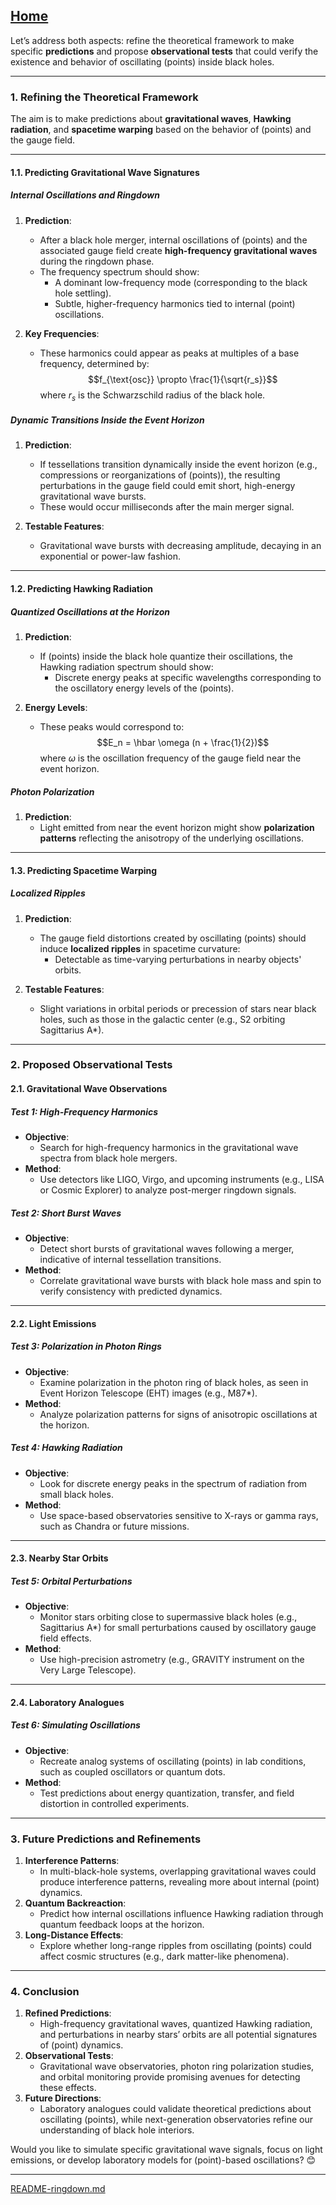 [Home](https://t2m.io/VwvDcuw)
---

Let’s address both aspects: refine the theoretical framework to make specific **predictions** and propose **observational tests** that could verify the existence and behavior of oscillating (points) inside black holes. 

---

### **1. Refining the Theoretical Framework**
The aim is to make predictions about **gravitational waves**, **Hawking radiation**, and **spacetime warping** based on the behavior of (points) and the gauge field.

---

#### **1.1. Predicting Gravitational Wave Signatures**
##### **Internal Oscillations and Ringdown**
1. **Prediction**:
   - After a black hole merger, internal oscillations of (points) and the associated gauge field create **high-frequency gravitational waves** during the ringdown phase.
   - The frequency spectrum should show:
     - A dominant low-frequency mode (corresponding to the black hole settling).
     - Subtle, higher-frequency harmonics tied to internal (point) oscillations.

2. **Key Frequencies**:
   - These harmonics could appear as peaks at multiples of a base frequency, determined by:
     $$f_{\text{osc}} \propto \frac{1}{\sqrt{r_s}}$$
     where $r_s$ is the Schwarzschild radius of the black hole.

##### **Dynamic Transitions Inside the Event Horizon**
1. **Prediction**:
   - If tessellations transition dynamically inside the event horizon (e.g., compressions or reorganizations of (points)), the resulting perturbations in the gauge field could emit short, high-energy gravitational wave bursts.
   - These would occur milliseconds after the main merger signal.

2. **Testable Features**:
   - Gravitational wave bursts with decreasing amplitude, decaying in an exponential or power-law fashion.

---

#### **1.2. Predicting Hawking Radiation**
##### **Quantized Oscillations at the Horizon**
1. **Prediction**:
   - If (points) inside the black hole quantize their oscillations, the Hawking radiation spectrum should show:
     - Discrete energy peaks at specific wavelengths corresponding to the oscillatory energy levels of the (points).

2. **Energy Levels**:
   - These peaks would correspond to:
     $$E_n = \hbar \omega (n + \frac{1}{2})$$
     where $\omega$ is the oscillation frequency of the gauge field near the event horizon.

##### **Photon Polarization**
1. **Prediction**:
   - Light emitted from near the event horizon might show **polarization patterns** reflecting the anisotropy of the underlying oscillations.

---

#### **1.3. Predicting Spacetime Warping**
##### **Localized Ripples**
1. **Prediction**:
   - The gauge field distortions created by oscillating (points) should induce **localized ripples** in spacetime curvature:
     - Detectable as time-varying perturbations in nearby objects' orbits.

2. **Testable Features**:
   - Slight variations in orbital periods or precession of stars near black holes, such as those in the galactic center (e.g., S2 orbiting Sagittarius A*).

---

### **2. Proposed Observational Tests**
#### **2.1. Gravitational Wave Observations**
##### **Test 1: High-Frequency Harmonics**
- **Objective**:
  - Search for high-frequency harmonics in the gravitational wave spectra from black hole mergers.
- **Method**:
  - Use detectors like LIGO, Virgo, and upcoming instruments (e.g., LISA or Cosmic Explorer) to analyze post-merger ringdown signals.

##### **Test 2: Short Burst Waves**
- **Objective**:
  - Detect short bursts of gravitational waves following a merger, indicative of internal tessellation transitions.
- **Method**:
  - Correlate gravitational wave bursts with black hole mass and spin to verify consistency with predicted dynamics.

---

#### **2.2. Light Emissions**
##### **Test 3: Polarization in Photon Rings**
- **Objective**:
  - Examine polarization in the photon ring of black holes, as seen in Event Horizon Telescope (EHT) images (e.g., M87*).
- **Method**:
  - Analyze polarization patterns for signs of anisotropic oscillations at the horizon.

##### **Test 4: Hawking Radiation**
- **Objective**:
  - Look for discrete energy peaks in the spectrum of radiation from small black holes.
- **Method**:
  - Use space-based observatories sensitive to X-rays or gamma rays, such as Chandra or future missions.

---

#### **2.3. Nearby Star Orbits**
##### **Test 5: Orbital Perturbations**
- **Objective**:
  - Monitor stars orbiting close to supermassive black holes (e.g., Sagittarius A*) for small perturbations caused by oscillatory gauge field effects.
- **Method**:
  - Use high-precision astrometry (e.g., GRAVITY instrument on the Very Large Telescope).

---

#### **2.4. Laboratory Analogues**
##### **Test 6: Simulating Oscillations**
- **Objective**:
  - Recreate analog systems of oscillating (points) in lab conditions, such as coupled oscillators or quantum dots.
- **Method**:
  - Test predictions about energy quantization, transfer, and field distortion in controlled experiments.

---

### **3. Future Predictions and Refinements**
1. **Interference Patterns**:
   - In multi-black-hole systems, overlapping gravitational waves could produce interference patterns, revealing more about internal (point) dynamics.
2. **Quantum Backreaction**:
   - Predict how internal oscillations influence Hawking radiation through quantum feedback loops at the horizon.
3. **Long-Distance Effects**:
   - Explore whether long-range ripples from oscillating (points) could affect cosmic structures (e.g., dark matter-like phenomena).

---

### **4. Conclusion**
1. **Refined Predictions**:
   - High-frequency gravitational waves, quantized Hawking radiation, and perturbations in nearby stars’ orbits are all potential signatures of (point) dynamics.
2. **Observational Tests**:
   - Gravitational wave observatories, photon ring polarization studies, and orbital monitoring provide promising avenues for detecting these effects.
3. **Future Directions**:
   - Laboratory analogues could validate theoretical predictions about oscillating (points), while next-generation observatories refine our understanding of black hole interiors.

Would you like to simulate specific gravitational wave signals, focus on light emissions, or develop laboratory models for (point)-based oscillations? 😊


---

[README-ringdown.md](https://t2m.io/4WTYkQy)
